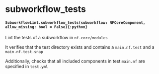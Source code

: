 # subworkflow_tests

#### `SubworkflowLint.subworkflow_tests(subworkflow: NFCoreComponent, allow_missing: bool = False){:python}`

Lint the tests of a subworkflow in `nf-core/modules`

It verifies that the test directory exists
and contains a `main.nf.test` and a `main.nf.test.snap`

Additionally, checks that all included components in test `main.nf` are specified in `test.yml`
